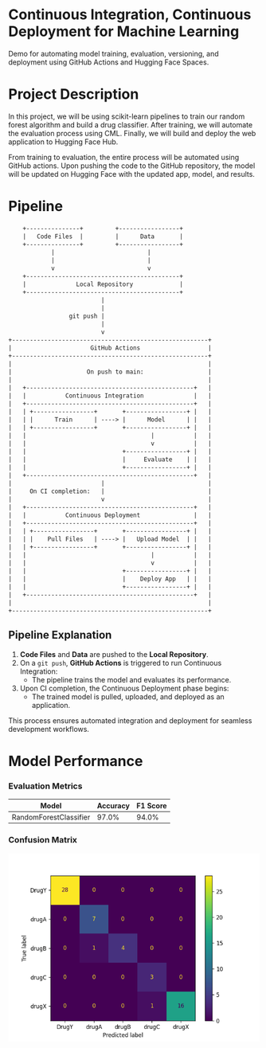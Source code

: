 # Continuous Integration, Continuous Deployment for Machine Learning
Demo for automating model training, evaluation, versioning, and deployment using GitHub Actions and Hugging Face Spaces.

# Project Description
In this project, we will be using scikit-learn pipelines to train our random forest algorithm and build a drug classifier. After training, we will automate the evaluation process using CML. Finally, we will build and deploy the web application to Hugging Face Hub.

From training to evaluation, the entire process will be automated using GitHub actions. Upon pushing the code to the GitHub repository, the model will be updated on Hugging Face with the updated app, model, and results.

# Pipeline
        +---------------+         +-----------------+
        |   Code Files  |         |      Data       |
        +---------------+         +-----------------+
                |                          |
                |                          |
                v                          v
        +-------------------------------------------+
        |              Local Repository             |
        +-------------------------------------------+
                              |
                              |
                     git push | 
                              |
                              v
    +-------------------------------------------------------+
    |                      GitHub Actions                   |
    +-------------------------------------------------------+
    |                                                       |
    |                     On push to main:                  |                        
    |                                                       |
    |   +-----------------------------------------------+   |
    |   |           Continuous Integration              |   |
    |   +-----------------------------------------------+   |
    |   | +-----------------+       +-----------------+ |   |
    |   | |      Train      | ----> |      Model      | |   |
    |   | +-----------------+       +-----------------+ |   |
    |   |                                   |           |   |
    |   |                                   v           |   |
    |   |                           +-----------------+ |   |
    |   |                           |     Evaluate    | |   |
    |   |                           +-----------------+ |   |
    |   +-----------------------------------------------+   |
    |                         |                             |
    |     On CI completion:   |                             |
    |                         v                             |
    |   +-----------------------------------------------+   |
    |   |           Continuous Deployment               |   |
    |   +-----------------------------------------------+   |
    |   | +-----------------+       +-----------------+ |   |
    |   | |    Pull Files   | ----> |   Upload Model  | |   |
    |   | +-----------------+       +-----------------+ |   |
    |   |                                   |           |   |
    |   |                                   v           |   |
    |   |                           +-----------------+ |   |
    |   |                           |    Deploy App   | |   |
    |   |                           +-----------------+ |   |
    |   +-----------------------------------------------+   |
    |                                                       |
    +-------------------------------------------------------+


## Pipeline Explanation

1. **Code Files** and **Data** are pushed to the **Local Repository**.
2. On a `git push`, **GitHub Actions** is triggered to run Continuous Integration:
   - The pipeline trains the model and evaluates its performance.
3. Upon CI completion, the Continuous Deployment phase begins:
   - The trained model is pulled, uploaded, and deployed as an application.

This process ensures automated integration and deployment for seamless development workflows.

# Model Performance

### Evaluation Metrics
| Model                  | Accuracy | F1 Score |
|------------------------|----------|----------|
| RandomForestClassifier | 97.0%    | 94.0%    |

### Confusion Matrix
![alt text](results/model_results.png)